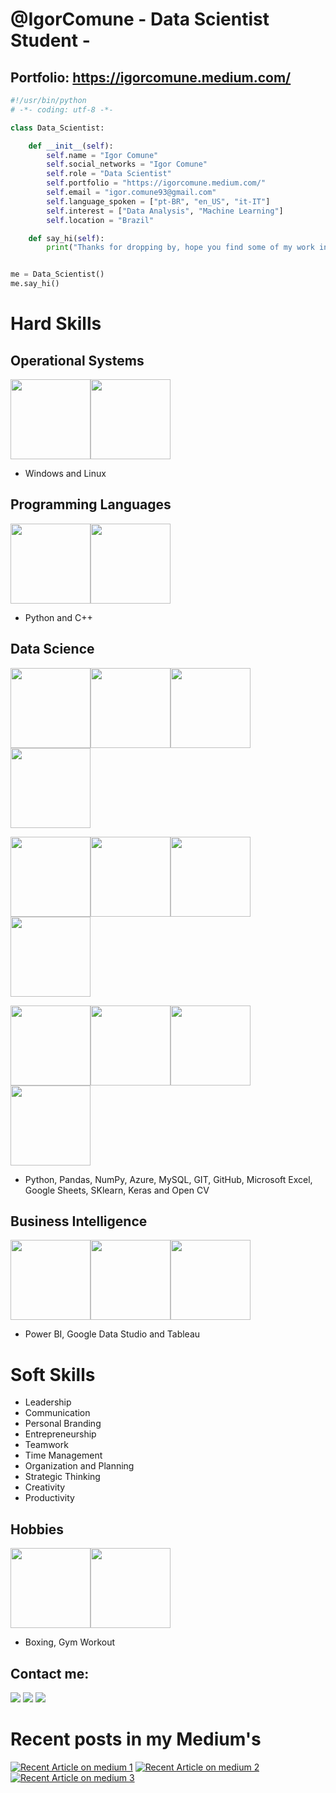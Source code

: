 # @IgorComune - Data Scientist Student - 
## Portfolio: https://igorcomune.medium.com/

```python
#!/usr/bin/python
# -*- coding: utf-8 -*-

class Data_Scientist:

    def __init__(self):
        self.name = "Igor Comune"
        self.social_networks = "Igor Comune"
        self.role = "Data Scientist"
        self.portfolio = "https://igorcomune.medium.com/"
        self.email = "igor.comune93@gmail.com"
        self.language_spoken = ["pt-BR", "en_US", "it-IT"]
        self.interest = ["Data Analysis", "Machine Learning"]
        self.location = "Brazil"

    def say_hi(self):
        print("Thanks for dropping by, hope you find some of my work interesting.")


me = Data_Scientist()
me.say_hi()
```

# Hard Skills
## Operational Systems

<img height="128" width="128" src="https://upload.wikimedia.org/wikipedia/commons/4/48/Windows_logo_-_2012_%28dark_blue%29.svg" /><img height="128" width="128" src="https://upload.wikimedia.org/wikipedia/commons/thumb/3/35/Tux.svg/800px-Tux.svg.png" />

- Windows and Linux

## Programming Languages
<img height="128" width="128" src="https://upload.wikimedia.org/wikipedia/commons/thumb/c/c3/Python-logo-notext.svg/1200px-Python-logo-notext.svg.png" /><img height="128" width="128" src="https://upload.wikimedia.org/wikipedia/commons/thumb/1/18/ISO_C%2B%2B_Logo.svg/800px-ISO_C%2B%2B_Logo.svg.png" />

- Python and C++

## Data Science

<img height="128" width="128" src="https://cdn.jsdelivr.net/gh/devicons/devicon/icons/python/python-original.svg" /><img height="128" width="128" src="https://cdn.jsdelivr.net/gh/devicons/devicon/icons/pandas/pandas-original-wordmark.svg" /><img height="128" width="128" src="https://cdn.jsdelivr.net/gh/devicons/devicon/icons/numpy/numpy-original.svg" /><img height="128" width="128" src="https://cdn.jsdelivr.net/gh/devicons/devicon/icons/azure/azure-original-wordmark.svg" />

<img height="128" width="128" src="https://cdn.jsdelivr.net/gh/devicons/devicon/icons/mysql/mysql-plain-wordmark.svg" /><img height="128" width="128" src="https://cdn.jsdelivr.net/gh/devicons/devicon/icons/git/git-original.svg" /><img height="128" width="128" src="https://cdn.jsdelivr.net/gh/devicons/devicon/icons/github/github-original-wordmark.svg" /><img height="128" width="128" src="https://upload.wikimedia.org/wikipedia/commons/3/34/Microsoft_Office_Excel_%282019%E2%80%93present%29.svg" />

<img height="128" width="128" src="https://upload.wikimedia.org/wikipedia/commons/a/ae/Google_Sheets_2020_Logo.svg" /><img height="128" width="128" src="https://upload.wikimedia.org/wikipedia/commons/0/05/Scikit_learn_logo_small.svg" /><img height="128" width="128" src="https://upload.wikimedia.org/wikipedia/commons/thumb/a/ae/Keras_logo.svg/768px-Keras_logo.svg.png" /><img height="128" width="128" src="https://upload.wikimedia.org/wikipedia/commons/thumb/3/32/OpenCV_Logo_with_text_svg_version.svg/800px-OpenCV_Logo_with_text_svg_version.svg.png" />





- Python, Pandas, NumPy, Azure, MySQL, GIT, GitHub, Microsoft Excel, Google Sheets, SKlearn, Keras and Open CV



## Business Intelligence
<img height="128" width="128" src="https://github.com/microsoft/PowerBI-Icons/blob/main/PNG/PowerBI.png?raw=true" /><img height="128" width="128" src="https://avatars.githubusercontent.com/u/36164477?s=200&v=4" /><img height="128" width="128" src="https://img.ibxk.com.br/2019/08/12/12154604838117.jpg" />

- Power BI, Google Data Studio and Tableau

# Soft Skills
- Leadership
- Communication
- Personal Branding
- Entrepreneurship
- Teamwork
- Time Management
- Organization and Planning
- Strategic Thinking
- Creativity
- Productivity

## Hobbies
<img height="128" width="128" src="https://cdn-icons-png.flaticon.com/512/140/140394.png" /><img height="128" width="128" src="https://freesvg.org/img/15-Hotel-Icon-Has-Gym.png" />

- Boxing, Gym Workout

## Contact me:

<div>

<a href="https://www.instagram.com/igorcomune/" target="_blank"><img src="https://img.shields.io/badge/-Instagram-%23E4405F?style=for-the-badge&logo=instagram&logoColor=white" target="_blank"></a>
<a href = "mailto:igor.comune93@gmail.com"><img src="https://img.shields.io/badge/Gmail-D14836?style=for-the-badge&logo=gmail&logoColor=white" target="_blank"></a>
<a href="https://www.linkedin.com/in/igor-comune/" target="_blank"><img src="https://img.shields.io/badge/-LinkedIn-%230077B5?style=for-the-badge&logo=linkedin&logoColor=white" target="_blank"></a>
</div>

# Recent posts in my Medium's

<a target="_blank" href="https://github-readme-medium-recent-article.vercel.app/medium/@igorcomune/0"><img src="https://github-readme-medium-recent-article.vercel.app/medium/@igorcomune/0" alt="Recent Article on medium 1"></img></a>
<a target="_blank" href="https://github-readme-medium-recent-article.vercel.app/medium/@igorcomune/1"><img src="https://github-readme-medium-recent-article.vercel.app/medium/@igorcomune/1" alt="Recent Article on medium 2"></img></a>
<a target="_blank" href="https://github-readme-medium-recent-article.vercel.app/medium/@igorcomune/2"><img src="https://github-readme-medium-recent-article.vercel.app/medium/@igorcomune/2" alt="Recent Article on medium 3"></img></a>

<!---
IgorComune/IgorComune is a ✨ special ✨ repository because its `README.md` (this file) appears on your GitHub profile.
You can click the Preview link to take a look at your changes.
--->
